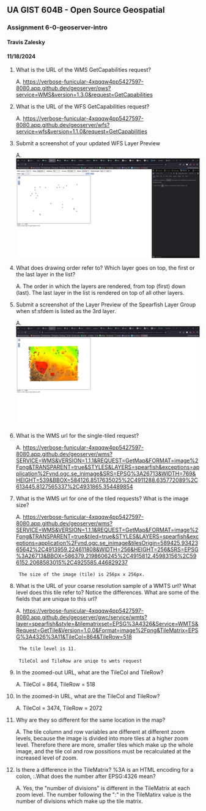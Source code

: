 ## UA GIST 604B - Open Source Geospatial
### Assignment 6-0-geoserver-intro
#### Travis Zalesky
#### 11/18/2024

1. What is the URL of the WMS GetCapabilities request?

    A. https://verbose-funicular-4xqqqw4pp5427597-8080.app.github.dev/geoserver/ows?service=WMS&version=1.3.0&request=GetCapabilities

2. What is the URL of the WFS GetCapabilities request?

    A. https://verbose-funicular-4xqqqw4pp5427597-8080.app.github.dev/geoserver/wfs?service=wfs&version=1.1.0&request=GetCapabilities

3. Submit a screenshot of your updated WFS Layer Preview

    A.
    ![Archaeological sites stylized web feature service layer preview](screencaps/archsites.PNG)


4. What does drawing order refer to? Which layer goes on top, the first or the last layer in the list?

    A. The order in which the layers are rendered, from top (first) down (last).  The last layer in the list is rendered on top of all other layers.

5. Submit a screenshot of the Layer Preview of the Spearfish Layer Group when sf:sfdem is listed as the 3rd layer.

    A.
    ![Map preview of Spearfish, SD with DEM layer repositioned.](screencaps/spearfish.PNG)

6. What is the WMS url for the single-tiled request?

    A. https://verbose-funicular-4xqqqw4pp5427597-8080.app.github.dev/geoserver/wms?SERVICE=WMS&VERSION=1.1.1&REQUEST=GetMap&FORMAT=image%2Fpng&TRANSPARENT=true&STYLES&LAYERS=spearfish&exceptions=application%2Fvnd.ogc.se_inimage&SRS=EPSG%3A26713&WIDTH=769&HEIGHT=539&BBOX=584126.8517635025%2C4911288.635772089%2C613445.8127565337%2C4931865.354489854

7. What is the WMS url for one of the tiled requests? What is the image size?

    A. https://verbose-funicular-4xqqqw4pp5427597-8080.app.github.dev/geoserver/wms?SERVICE=WMS&VERSION=1.1.1&REQUEST=GetMap&FORMAT=image%2Fpng&TRANSPARENT=true&tiled=true&STYLES&LAYERS=spearfish&exceptions=application%2Fvnd.ogc.se_inimage&tilesOrigin=589425.9342365642%2C4913959.224611808&WIDTH=256&HEIGHT=256&SRS=EPSG%3A26713&BBOX=586379.2198606245%2C4915812.45983156%2C596152.2068583015%2C4925585.446829237

        The size of the image (tile) is 256px x 256px.

8. What is the URL of your coarse resolution sample of a WMTS url? What level does this tile refer to? Notice the differences. What are some of the fields that are unique to this url?

    A. https://verbose-funicular-4xqqqw4pp5427597-8080.app.github.dev/geoserver/gwc/service/wmts?layer=spearfish&style=&tilematrixset=EPSG%3A4326&Service=WMTS&Request=GetTile&Version=1.0.0&Format=image%2Fpng&TileMatrix=EPSG%3A4326%3A11&TileCol=864&TileRow=518

        The tile level is 11.

        TileCol and TileRow are uniqe to wmts request

9. In the zoomed-out URL, what are the TileCol and TileRow?

    A. TileCol = 864, TileRow = 518

10. In the zoomed-in URL, what are the TileCol and TileRow?

    A. TileCol = 3474, TileRow = 2072

11. Why are they so different for the same location in the map?

    A. The tile column and row variables are different at different zoom levels, because the image is divided into more tiles at a higher zoom level. Therefore there are more, smaller tiles which make up the whole image, and the tile col and row possitions must be recalculated at the increased level of zoom.

12. Is there a difference in the TileMatrix? %3A is an HTML encoding for a colon, :.What does the number after EPSG:4326 mean?

    A. Yes, the "number of divisions" is different in the TileMatrix at each zoom level. The number following the ":" in the TileMatirx value is the number of divisions which make up the tile matrix.
